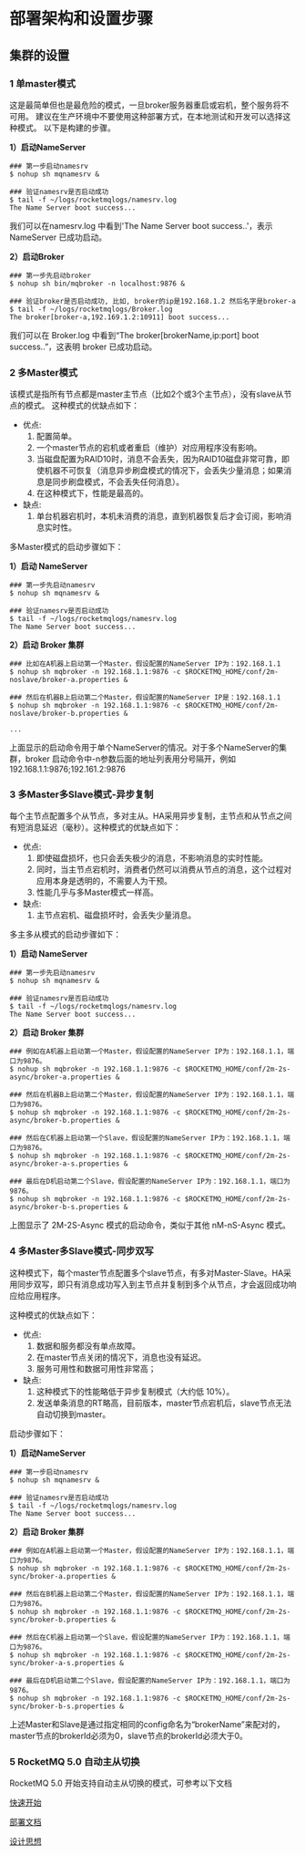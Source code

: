 # 部署架构和设置步骤

## 集群的设置

### 1 单master模式

这是最简单但也是最危险的模式，一旦broker服务器重启或宕机，整个服务将不可用。 建议在生产环境中不要使用这种部署方式，在本地测试和开发可以选择这种模式。 以下是构建的步骤。

**1）启动NameServer**

```shell
### 第一步启动namesrv
$ nohup sh mqnamesrv &
 
### 验证namesrv是否启动成功
$ tail -f ~/logs/rocketmqlogs/namesrv.log
The Name Server boot success...
```

我们可以在namesrv.log 中看到'The Name Server boot success..'，表示NameServer 已成功启动。

**2）启动Broker**

```shell
### 第一步先启动broker
$ nohup sh bin/mqbroker -n localhost:9876 &

### 验证broker是否启动成功, 比如, broker的ip是192.168.1.2 然后名字是broker-a
$ tail -f ~/logs/rocketmqlogs/Broker.log 
The broker[broker-a,192.169.1.2:10911] boot success...
```

我们可以在 Broker.log 中看到“The broker[brokerName,ip:port] boot success..”，这表明 broker 已成功启动。

### 2 多Master模式

该模式是指所有节点都是master主节点（比如2个或3个主节点），没有slave从节点的模式。 这种模式的优缺点如下：

- 优点: 
  1. 配置简单。
  2. 一个master节点的宕机或者重启（维护）对应用程序没有影响。
  3. 当磁盘配置为RAID10时，消息不会丢失，因为RAID10磁盘非常可靠，即使机器不可恢复（消息异步刷盘模式的情况下，会丢失少量消息；如果消息是同步刷盘模式，不会丢失任何消息）。
  4. 在这种模式下，性能是最高的。
- 缺点:
  1. 单台机器宕机时，本机未消费的消息，直到机器恢复后才会订阅，影响消息实时性。

多Master模式的启动步骤如下：

**1）启动 NameServer**

```shell
### 第一步先启动namesrv
$ nohup sh mqnamesrv &
 
### 验证namesrv是否启动成功
$ tail -f ~/logs/rocketmqlogs/namesrv.log
The Name Server boot success...
```

**2）启动 Broker 集群**

```shell
### 比如在A机器上启动第一个Master，假设配置的NameServer IP为：192.168.1.1
$ nohup sh mqbroker -n 192.168.1.1:9876 -c $ROCKETMQ_HOME/conf/2m-noslave/broker-a.properties &
 
### 然后在机器B上启动第二个Master，假设配置的NameServer IP是：192.168.1.1
$ nohup sh mqbroker -n 192.168.1.1:9876 -c $ROCKETMQ_HOME/conf/2m-noslave/broker-b.properties &

...
```

上面显示的启动命令用于单个NameServer的情况。对于多个NameServer的集群，broker 启动命令中-n参数后面的地址列表用分号隔开，例如 192.168.1.1:9876;192.161.2:9876

### 3 多Master多Slave模式-异步复制

每个主节点配置多个从节点，多对主从。HA采用异步复制，主节点和从节点之间有短消息延迟（毫秒）。这种模式的优缺点如下：

- 优点:
  1. 即使磁盘损坏，也只会丢失极少的消息，不影响消息的实时性能。
  2. 同时，当主节点宕机时，消费者仍然可以消费从节点的消息，这个过程对应用本身是透明的，不需要人为干预。
  3. 性能几乎与多Master模式一样高。
- 缺点:
  1. 主节点宕机、磁盘损坏时，会丢失少量消息。

多主多从模式的启动步骤如下：

**1）启动 NameServer**

```shell
### 第一步先启动namesrv
$ nohup sh mqnamesrv &
 
### 验证namesrv是否启动成功
$ tail -f ~/logs/rocketmqlogs/namesrv.log
The Name Server boot success...
```

**2）启动 Broker 集群**

```shell
### 例如在A机器上启动第一个Master，假设配置的NameServer IP为：192.168.1.1，端口为9876。
$ nohup sh mqbroker -n 192.168.1.1:9876 -c $ROCKETMQ_HOME/conf/2m-2s-async/broker-a.properties &
 
### 然后在机器B上启动第二个Master，假设配置的NameServer IP为：192.168.1.1，端口为9876。
$ nohup sh mqbroker -n 192.168.1.1:9876 -c $ROCKETMQ_HOME/conf/2m-2s-async/broker-b.properties &
 
### 然后在C机器上启动第一个Slave，假设配置的NameServer IP为：192.168.1.1，端口为9876。
$ nohup sh mqbroker -n 192.168.1.1:9876 -c $ROCKETMQ_HOME/conf/2m-2s-async/broker-a-s.properties &
 
### 最后在D机启动第二个Slave，假设配置的NameServer IP为：192.168.1.1，端口为9876。
$ nohup sh mqbroker -n 192.168.1.1:9876 -c $ROCKETMQ_HOME/conf/2m-2s-async/broker-b-s.properties &
```

上图显示了 2M-2S-Async 模式的启动命令，类似于其他 nM-nS-Async 模式。

### 4 多Master多Slave模式-同步双写

这种模式下，每个master节点配置多个slave节点，有多对Master-Slave。HA采用同步双写，即只有消息成功写入到主节点并复制到多个从节点，才会返回成功响应给应用程序。

这种模式的优缺点如下：

- 优点: 
  1. 数据和服务都没有单点故障。
  2. 在master节点关闭的情况下，消息也没有延迟。
  3. 服务可用性和数据可用性非常高；
- 缺点:
  1. 这种模式下的性能略低于异步复制模式（大约低 10%）。
  2. 发送单条消息的RT略高，目前版本，master节点宕机后，slave节点无法自动切换到master。

启动步骤如下：

**1）启动NameServer**

```shell
### 第一步启动namesrv
$ nohup sh mqnamesrv &
 
### 验证namesrv是否启动成功
$ tail -f ~/logs/rocketmqlogs/namesrv.log
The Name Server boot success...
```

**2）启动 Broker 集群**

```shell
### 例如在A机器上启动第一个Master，假设配置的NameServer IP为：192.168.1.1，端口为9876。
$ nohup sh mqbroker -n 192.168.1.1:9876 -c $ROCKETMQ_HOME/conf/2m-2s-sync/broker-a.properties &
 
### 然后在B机器上启动第二个Master，假设配置的NameServer IP为：192.168.1.1，端口为9876。
$ nohup sh mqbroker -n 192.168.1.1:9876 -c $ROCKETMQ_HOME/conf/2m-2s-sync/broker-b.properties &
 
### 然后在C机器上启动第一个Slave，假设配置的NameServer IP为：192.168.1.1，端口为9876。
$ nohup sh mqbroker -n 192.168.1.1:9876 -c $ROCKETMQ_HOME/conf/2m-2s-sync/broker-a-s.properties &
 
### 最后在D机启动第二个Slave，假设配置的NameServer IP为：192.168.1.1，端口为9876。
$ nohup sh mqbroker -n 192.168.1.1:9876 -c $ROCKETMQ_HOME/conf/2m-2s-sync/broker-b-s.properties &
```

上述Master和Slave是通过指定相同的config命名为“brokerName”来配对的，master节点的brokerId必须为0，slave节点的brokerId必须大于0。

### 5 RocketMQ 5.0 自动主从切换

RocketMQ 5.0 开始支持自动主从切换的模式，可参考以下文档

[快速开始](controller/quick_start.md)

[部署文档](controller/deploy.md)

[设计思想](controller/design.md)


